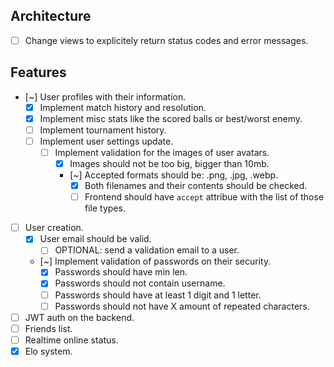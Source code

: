 ## Architecture

- [ ] Change views to explicitely return status codes and error messages.

## Features

- [~] User profiles with their information.
  - [x] Implement match history and resolution.
  - [x] Implement misc stats like the scored balls or best/worst enemy.
  - [ ] Implement tournament history.
  - [ ] Implement user settings update.
    - [ ] Implement validation for the images of user avatars.
      - [x] Images should not be too big, bigger than 10mb.
      - [~] Accepted formats should be: .png, .jpg, .webp.
        - [x] Both filenames and their contents should be checked.
        - [ ] Frontend should have `accept` attribue with the list of those file types.
- [ ] User creation.
  - [x] User email should be valid.
    - [ ] OPTIONAL: send a validation email to a user.
  - [~] Implement validation of passwords on their security.
    - [x] Passwords should have min len.
    - [x] Passwords should not contain username.
    - [ ] Passwords should have at least 1 digit and 1 letter.
    - [ ] Passwords should not have X amount of repeated characters.
- [ ] JWT auth on the backend.
- [ ] Friends list.
- [ ] Realtime online status.
- [x] Elo system.
